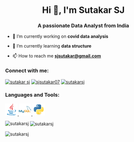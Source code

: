 <h1 align="center">Hi 👋, I'm Sutakar SJ</h1>
<h3 align="center">A passionate Data Analyst from India</h3>

- 🔭 I’m currently working on **covid data analysis**

- 🌱 I’m currently learning **data structure**

- 📫 How to reach me **sjsutakar@gmail.com**

<h3 align="left">Connect with me:</h3>
<p align="left">
<a href="https://linkedin.com/in/sutakar sj" target="blank"><img align="center" src="https://raw.githubusercontent.com/rahuldkjain/github-profile-readme-generator/master/src/images/icons/Social/linked-in-alt.svg" alt="sutakar sj" height="30" width="40" /></a>
<a href="https://instagram.com/sjsutakar07" target="blank"><img align="center" src="https://raw.githubusercontent.com/rahuldkjain/github-profile-readme-generator/master/src/images/icons/Social/instagram.svg" alt="sjsutakar07" height="30" width="40" /></a>
<a href="https://www.leetcode.com/sutakarsj" target="blank"><img align="center" src="https://raw.githubusercontent.com/rahuldkjain/github-profile-readme-generator/master/src/images/icons/Social/leet-code.svg" alt="sutakarsj" height="30" width="40" /></a>
</p>

<h3 align="left">Languages and Tools:</h3>
<p align="left"> <a href="https://www.java.com" target="_blank" rel="noreferrer"> <img src="https://raw.githubusercontent.com/devicons/devicon/master/icons/java/java-original.svg" alt="java" width="40" height="40"/> </a> <a href="https://www.mysql.com/" target="_blank" rel="noreferrer"> <img src="https://raw.githubusercontent.com/devicons/devicon/master/icons/mysql/mysql-original-wordmark.svg" alt="mysql" width="40" height="40"/> </a> <a href="https://www.python.org" target="_blank" rel="noreferrer"> <img src="https://raw.githubusercontent.com/devicons/devicon/master/icons/python/python-original.svg" alt="python" width="40" height="40"/> </a> </p>

<p><img align="left" src="https://github-readme-stats.vercel.app/api/top-langs?username=sutakarsj&show_icons=true&locale=en&layout=compact" alt="sutakarsj" /></p>

<p>&nbsp;<img align="center" src="https://github-readme-stats.vercel.app/api?username=sutakarsj&show_icons=true&locale=en" alt="sutakarsj" /></p>

<p><img align="center" src="https://github-readme-streak-stats.herokuapp.com/?user=sutakarsj&" alt="sutakarsj" /></p>
